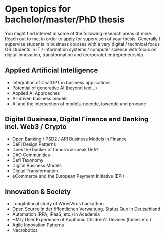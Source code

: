 # Open topics for bachelor/master/PhD thesis

You might find interest in some of the following research areas of mine. Reach out to me, in order to apply for supervison of your thesis. Generally I supervise students in business courses with a very digital / technical focus OR students in IT / information systems / computer science with focus on digital innovation, transformation and (corporate) entrepreneurship.

## Applied Artificial Intelligence
- Integration of ChatGPT in business applications
- Potential of generative AI (beyond text...)
- Applied AI Approaches
- AI-driven business models
- AI and the intersection of models, nocode, lowcode and procode

## Digital Business, Digital Finance and Banking incl. Web3 / Crypto
- Open Banking / PSD2 / API Business Models in Finance
- DeFi Design Patterns
- Does the banker of tomorrow speak Defi?
- DAO Communities
- Defi Taxonomy
- Digital Business Models
- Digital Transformation
- eCommerce and the European Payment Initiative (EPI)

## Innovation & Society
- Longitutional study of WirvsVirus hackathon
- Open Source in der öffentlichen Verwaltung. Status Quo in Deutschland
- Automation (RPA, iPaaS, etc.) in Academia
- HMI / User Experience of Auphonic Children's Devices (tonies etc.)
- Agile Innovation Patterns
- Necrobotics
